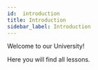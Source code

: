 ```yaml
---
id:  introduction
title: Introduction
sidebar_label: Introduction
---
```


Welcome to our University!

Here you will find all lessons.

